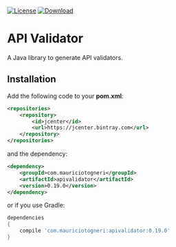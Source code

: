 [![License](https://img.shields.io/badge/license-MIT-green.svg)](https://github.com/mauriciotogneri/apivalidator/blob/master/LICENSE.md)
[![Download](https://api.bintray.com/packages/mauriciotogneri/maven/apivalidator/images/download.svg)](https://bintray.com/mauriciotogneri/maven/apivalidator/_latestVersion)

# API Validator
A Java library to generate API validators.

## Installation

Add the following code to your **pom.xml**:

```xml
<repositories>
    <repository>
        <id>jcenter</id>
        <url>https://jcenter.bintray.com</url>
    </repository>
</repositories>
```

and the dependency:

```xml
<dependency>
    <groupId>com.mauriciotogneri</groupId>
    <artifactId>apivalidator</artifactId>
    <version>0.19.0</version>
</dependency>
```

or if you use Gradle:

```groovy
dependencies
{
    compile 'com.mauriciotogneri:apivalidator:0.19.0'
}
```